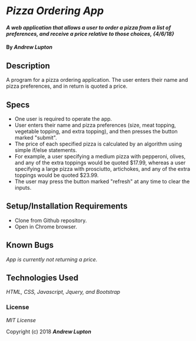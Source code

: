 # _Pizza Ordering App_

#### _A web application that allows a user to order a pizza from a list of preferences, and receive a price relative to those choices, {4/6/18}_

#### By _**Andrew Lupton**_

## Description
A program for a pizza ordering application. The user enters their name and pizza preferences, and in return is quoted a price.

## Specs
- One user is required to operate the app.
- User enters their name and pizza preferences (size, meat topping, vegetable topping, and extra topping), and then presses the button marked "submit".
- The price of each specified pizza is calculated by an algorithm using simple if/else statements.
- For example, a user specifying a medium pizza with pepperoni, olives, and any of the extra toppings would be quoted $17.99, whereas a user specifying a large pizza with prosciutto, artichokes, and any of the extra toppings would be quoted $23.99.
- The user may press the button marked "refresh" at any time to clear the inputs.


## Setup/Installation Requirements

* Clone from Github repository.
* Open in Chrome browser.

## Known Bugs

_App is currently not returning a price._


## Technologies Used

_HTML, CSS, Javascript, Jquery, and Bootstrap_

### License

*MIT License*

Copyright (c) 2018 **_Andrew Lupton_**
